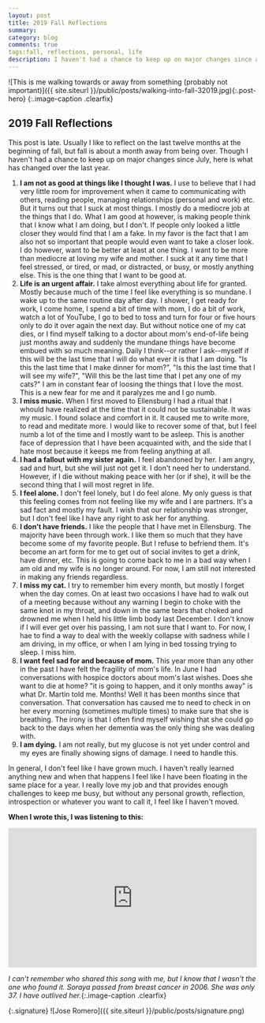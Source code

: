 ```yaml
---
layout: post
title: 2019 Fall Reflections
summary: 
category: blog
comments: true
tags:fall, reflections, personal, life 
description: I haven't had a chance to keep up on major changes since about July, but here is what has changed over the last year.
---
```


![This is me walking towards or away from something (probably not important)]({{ site.siteurl }}/public/posts/walking-into-fall-32019.jpg){:.post-hero}
{:.image-caption .clearfix}


## 2019 Fall Reflections 
This post is late. Usually I like to reflect on the last twelve months at the beginning of fall, but fall is about a month away from being over. Though I haven't had a chance to keep up on major changes since July, here is what has changed over the last year.

1. **I am not as good at things like I thought I was.** I use to believe that I had very little room for improvement when it came to communicating with others, reading people, managing relationships (personal and work) etc. But it turns out that I suck at most things. I mostly do a mediocre job at the things that I do. What I am good at however, is making people think that I know what I am doing, but I don't. If people only looked a little closer they would find that I am a fake. In my favor is the fact that I am also not so important that people would even want to take a closer look. I do however, want to be better at least at one thing. I want to be more than mediocre at loving my wife and mother. I suck at it any time that I feel stressed, or tired, or mad, or distracted, or busy, or mostly anything else. This is the one thing that I want to be good at. 
2. **Life is an urgent affair.** I take almost everything about life for granted. Mostly because much of the time I feel like everything is so mundane. I wake up to the same routine day after day. I shower, I get ready for work, I come home, I spend a bit of time with mom, I do a bit of work, watch a lot of YouTube, I go to bed to toss and turn for four or five hours only to do it over again the next day. But without notice one of my cat dies, or I find myself talking to a doctor about mom's end-of-life being just months away and suddenly the mundane things have become embued with so  much meaning. Daily I think--or rather I ask--myself if this will be the last time that I will do what ever it is that I am doing. "Is this the last time that I make dinner for mom?", "Is this the last time that I will see my wife?", "Will this be the last time that I pet any one of my cats?" I am in constant fear of loosing the things that I love the most. This is a new fear for me and it paralyzes me and I go numb. 
3. **I miss music.** When I first moved to Ellensburg I had a ritual that I whould have realized at the time that it could not be sustainable. It was my music. I found solace and comfort in it. It caused me to write more, to read and meditate more. I would like to recover some of that, but I feel numb a lot of the time and I mostly want to be asleep. This is another face of depression that I have been acquainted with, and the side that I hate most because it keeps me from feeling anything at all.
4. **I had a fallout with my sister again.** I feel abandoned by her. I am angry, sad and hurt, but she will just not get it. I don't need her to understand. However, if I die without making peace with her (or if she), it will be the second thing that I will most regret in life.
5. **I feel alone.** I don't feel lonely, but I do feel alone. My only guess is that this feeling comes from not feeling like my wife and I are partners. It's a sad fact and mostly my fault. I wish that our relationship was stronger, but I don't feel like I have any right to ask her for anything.
6. **I don't have friends.** I like the people that I have met in Ellensburg. The majority have been through work. I like them so much that they have become some of my favorite people. But I refuse to befriend them. It's become an art form for me to get out of social invites to get a drink, have dinner, etc. This is going to come back to me in a bad way when I am old and my wife is no longer around. For now, I am still not interested in making any friends regardless.
7. **I miss my cat.** I try to remember him every month, but mostly I forget when the day comes. On at least two occasions I have had to walk out of a meeting because without any warning I begin to choke with the same knot in my throat, and down in the same tears that choked and drowned me when I held his little limb body last December. I don't know if I will ever get over his passing, I am not sure that I want to. For now, I hae to find a way to deal with the weekly collapse with sadness while I am driving, in my office, or when I am lying in bed tossing trying to sleep. I miss him.
8. **I want feel sad for and because of mom.** This year more than any other in the past I have felt the fragility of mom's life. In June I had conversations with hospice doctors about mom's last wishes. Does she want to die at home? "it is going to happen, and it only months away" is what Dr. Martin told me. Months! Well it has been months since that conversation. That conversation has caused me to need to check in on her every morning (sometimes multiple times) to make sure that she is breathing. The irony is that I often find myself wishing that she could go back to the days when her dementia was the only thing she was dealing with.
9. **I am dying.** I am not really, but my glucose is not yet under control and my eyes are finally showing signs of damage. I need to handle this. 

In general, I don't feel like I have grown much. I haven't really learned anything new and when that happens I feel like I have been floating in the same place for a year. I really love my job and that provides enough challenges to keep me busy, but without any personal growth, reflection, introspection or whatever you want to call it, I feel like I haven't moved.

**When I wrote this, I was listening to this:**
 <style>.embed-container { position: relative; padding-bottom: 56.25%; height: 0; overflow: hidden; max-width: 100%; } .embed-container iframe, .embed-container object, .embed-container embed { position: absolute; top: 0; left: 0; width: 100%; height: 100%; }</style>
<div class='embed-container'><iframe src='https://www.youtube.com/embed/zPucjzygEKs?rel=0&amp;t=27s&amp;showinfo=0' frameborder='0' allowfullscreen></iframe></div>

*I can't remember who shared this song with me, but I know that I wasn't the one who found it. Soraya passed from breast cancer in 2006. She was only 37. I have outlived her.*{:.image-caption .clearfix}


{:.signature}
![Jose Romero]({{ site.siteurl }}/public/posts/signature.png)
